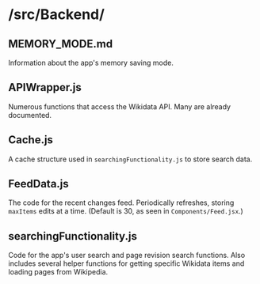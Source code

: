 # /src/Backend/

## MEMORY_MODE.md

Information about the app's memory saving mode.

## APIWrapper.js

Numerous functions that access the Wikidata API. Many are already documented.

## Cache.js

A cache structure used in `searchingFunctionality.js` to store search data.

## FeedData.js

The code for the recent changes feed. Periodically refreshes, storing `maxItems` edits at a time. (Default is 30, as seen in `Components/Feed.jsx`.)

## searchingFunctionality.js

Code for the app's user search and page revision search functions. Also includes several helper functions for getting specific Wikidata items and loading pages from Wikipedia.
